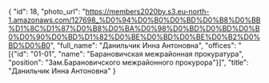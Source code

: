 {
    "id": 18,
    "photo_url": "https://members2020by.s3.eu-north-1.amazonaws.com/127698_%D0%94%D0%B0%D0%BD%D0%B8%D0%BB%D1%8C%D1%87%D0%B8%D0%BA%D0%98%D0%BD%D0%BD%D0%B0%D0%90%D0%BD%D1%82%D0%BE%D0%BD%D0%BE%D0%B2%D0%BD%D0%B0",
    "full_name": "Данильчик Инна Антоновна",
    "offices": "[{\"id\": \"01-01\", \"name\": \"Барановичская межрайонная прокуратура\", \"position\": \"Зам.Барановичского межрайонного прокурора\"}]",
    "title": "Данильчик Инна Антоновна"
}